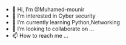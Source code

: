 - 👋 Hi, I’m @Muhamed-mounir
- 👀 I’m interested in Cyber security
- 🌱 I’m currently learning Python,Networking
- 💞️ I’m looking to collaborate on ...
- 📫 How to reach me ...

<!---
Muhamed-mounir/Muhamed-mounir is a ✨ special ✨ repository because its `README.md` (this file) appears on your GitHub profile.
You can click the Preview link to take a look at your changes.
--->
